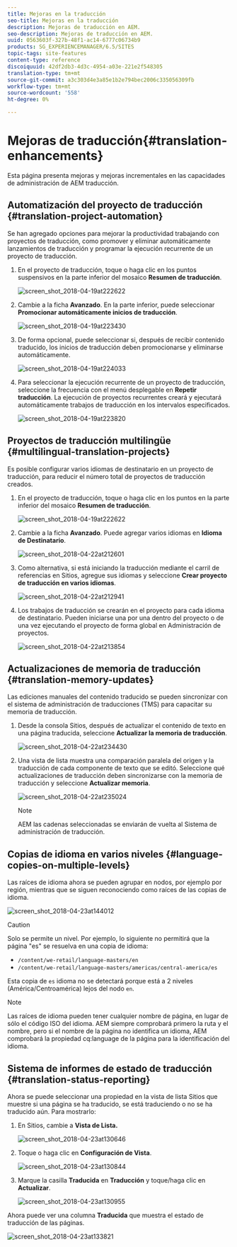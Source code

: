```yaml
---
title: Mejoras en la traducción
seo-title: Mejoras en la traducción
description: Mejoras de traducción en AEM.
seo-description: Mejoras de traducción en AEM.
uuid: 0563603f-327b-48f1-ac14-6777c06734b9
products: SG_EXPERIENCEMANAGER/6.5/SITES
topic-tags: site-features
content-type: reference
discoiquuid: 42df2db3-4d3c-4954-a03e-221e2f548305
translation-type: tm+mt
source-git-commit: a3c303d4e3a85e1b2e794bec2006c335056309fb
workflow-type: tm+mt
source-wordcount: '558'
ht-degree: 0%

---
```



# Mejoras de traducción{#translation-enhancements}

Esta página presenta mejoras y mejoras incrementales en las capacidades de administración de AEM traducción.

## Automatización del proyecto de traducción {#translation-project-automation}

Se han agregado opciones para mejorar la productividad trabajando con proyectos de traducción, como promover y eliminar automáticamente lanzamientos de traducción y programar la ejecución recurrente de un proyecto de traducción.

1. En el proyecto de traducción, toque o haga clic en los puntos suspensivos en la parte inferior del mosaico **Resumen de traducción**.

   ![screen_shot_2018-04-19at222622](assets/screen_shot_2018-04-19at222622.jpg)

1. Cambie a la ficha **Avanzado**. En la parte inferior, puede seleccionar **Promocionar automáticamente inicios de traducción**.

   ![screen_shot_2018-04-19at223430](assets/screen_shot_2018-04-19at223430.jpg)

1. De forma opcional, puede seleccionar si, después de recibir contenido traducido, los inicios de traducción deben promocionarse y eliminarse automáticamente.

   ![screen_shot_2018-04-19at224033](assets/screen_shot_2018-04-19at224033.jpg)

1. Para seleccionar la ejecución recurrente de un proyecto de traducción, seleccione la frecuencia con el menú desplegable en **Repetir traducción**. La ejecución de proyectos recurrentes creará y ejecutará automáticamente trabajos de traducción en los intervalos especificados.

   ![screen_shot_2018-04-19at223820](assets/screen_shot_2018-04-19at223820.jpg)

## Proyectos de traducción multilingüe {#multilingual-translation-projects}

Es posible configurar varios idiomas de destinatario en un proyecto de traducción, para reducir el número total de proyectos de traducción creados.

1. En el proyecto de traducción, toque o haga clic en los puntos en la parte inferior del mosaico **Resumen de traducción**.

   ![screen_shot_2018-04-19at222622](assets/screen_shot_2018-04-19at222622.jpg)

1. Cambie a la ficha **Avanzado**. Puede agregar varios idiomas en **Idioma de Destinatario**.

   ![screen_shot_2018-04-22at212601](assets/screen_shot_2018-04-22at212601.jpg)

1. Como alternativa, si está iniciando la traducción mediante el carril de referencias en Sitios, agregue sus idiomas y seleccione **Crear proyecto de traducción en varios idiomas**.

   ![screen_shot_2018-04-22at212941](assets/screen_shot_2018-04-22at212941.jpg)

1. Los trabajos de traducción se crearán en el proyecto para cada idioma de destinatario. Pueden iniciarse una por una dentro del proyecto o de una vez ejecutando el proyecto de forma global en Administración de proyectos.

   ![screen_shot_2018-04-22at213854](assets/screen_shot_2018-04-22at213854.jpg)

## Actualizaciones de memoria de traducción {#translation-memory-updates}

Las ediciones manuales del contenido traducido se pueden sincronizar con el sistema de administración de traducciones (TMS) para capacitar su memoria de traducción.

1. Desde la consola Sitios, después de actualizar el contenido de texto en una página traducida, seleccione **Actualizar la memoria de traducción**.

   ![screen_shot_2018-04-22at234430](assets/screen_shot_2018-04-22at234430.jpg)

1. Una vista de lista muestra una comparación paralela del origen y la traducción de cada componente de texto que se editó. Seleccione qué actualizaciones de traducción deben sincronizarse con la memoria de traducción y seleccione **Actualizar memoria**.

   ![screen_shot_2018-04-22at235024](assets/screen_shot_2018-04-22at235024.jpg)

   >[!NOTE]
   >
   >AEM las cadenas seleccionadas se enviarán de vuelta al Sistema de administración de traducción.

## Copias de idioma en varios niveles {#language-copies-on-multiple-levels}

Las raíces de idioma ahora se pueden agrupar en nodos, por ejemplo por región, mientras que se siguen reconociendo como raíces de las copias de idioma.

![screen_shot_2018-04-23at144012](assets/screen_shot_2018-04-23at144012.jpg)

>[!CAUTION]
>
>Solo se permite un nivel. Por ejemplo, lo siguiente no permitirá que la página &quot;es&quot; se resuelva en una copia de idioma:
>
>* `/content/we-retail/language-masters/en`
>* `/content/we-retail/language-masters/americas/central-america/es`

>
>
Esta copia de `es` idioma no se detectará porque está a 2 niveles (América/Centroamérica) lejos del nodo `en`.

>[!NOTE]
>
>Las raíces de idioma pueden tener cualquier nombre de página, en lugar de sólo el código ISO del idioma. AEM siempre comprobará primero la ruta y el nombre, pero si el nombre de la página no identifica un idioma, AEM comprobará la propiedad cq:language de la página para la identificación del idioma.

## Sistema de informes de estado de traducción {#translation-status-reporting}

Ahora se puede seleccionar una propiedad en la vista de lista Sitios que muestre si una página se ha traducido, se está traduciendo o no se ha traducido aún. Para mostrarlo:

1. En Sitios, cambie a **Vista de Lista.**

   ![screen_shot_2018-04-23at130646](assets/screen_shot_2018-04-23at130646.jpg)

1. Toque o haga clic en **Configuración de Vista**.

   ![screen_shot_2018-04-23at130844](assets/screen_shot_2018-04-23at130844.jpg)

1. Marque la casilla **Traducida** en **Traducción** y toque/haga clic en **Actualizar**.

   ![screen_shot_2018-04-23at130955](assets/screen_shot_2018-04-23at130955.jpg)

Ahora puede ver una columna **Traducida** que muestra el estado de traducción de las páginas.

![screen_shot_2018-04-23at133821](assets/screen_shot_2018-04-23at133821.jpg)

